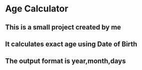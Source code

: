 # Age Calculator

## This is a small project created by me

## It calculates exact age using Date of Birth

## The output format is year,month,days
